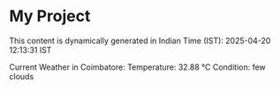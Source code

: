 # My Project

This content is dynamically generated in Indian Time (IST): 2025-04-20 12:13:31 IST


Current Weather in Coimbatore:
Temperature: 32.88 °C
Condition: few clouds
